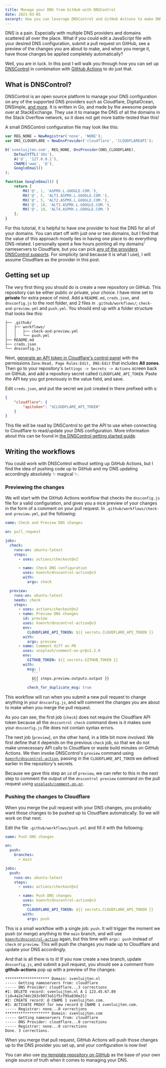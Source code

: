 ```yaml
---
title: Manage your DNS from GitHub with DNSControl
date: 2021-03-05
excerpt: How you can leverage DNSControl and GitHub Actions to make DNS configuration a breeze. 
---
```


DNS is a pain. Especially with multiple DNS providers and domains scattered all over the place. What if you could edit a JavaScript file with your desired DNS configuration, submit a pull request on GitHub, see a preview of the changes you are about to make, and when you merge it, have those changes be applied completely automatically?

Well, you are in luck. In this post I will walk you through how you can set up [DNSControl](https://stackexchange.github.io/dnscontrol/) in combination with [GitHub Actions](https://github.com/features/actions) to do just that.

## What is DNSControl?
DNSControl is an open source platform to manage your DNS configuration on any of the supported DNS providers such as Cloudflare, DigitalOcean, DNSimple, [and more](https://stackexchange.github.io/dnscontrol/provider-list). It is written in Go, and made by the awesome people over at StackExchange. They use it to manage the DNS of all the domains in the Stack Overflow network, so it does not get more battle-tested than this! 

A small DNSControl configuration file may look like this:

```js
var REG_NONE = NewRegistrar('none', 'NONE');
var DNS_CLOUDFLARE = NewDnsProvider('cloudflare', 'CLOUDFLAREAPI');

D('svenluijten.com', REG_NONE, DnsProvider(DNS_CLOUDFLARE),
    DefaultTTL('30s'),
    A('@', '127.0.0.1'),
    CNAME('www', '@'),
    GoogleEmail()
);

function GoogleEmail() {
    return [
        MX('@', 1, 'ASPMX.L.GOOGLE.COM.'),
        MX('@', 5, 'ALT1.ASPMX.L.GOOGLE.COM.'),
        MX('@', 5, 'ALT2.ASPMX.L.GOOGLE.COM.'),
        MX('@', 10, 'ALT3.ASPMX.L.GOOGLE.COM.'),
        MX('@', 10, 'ALT4.ASPMX.L.GOOGLE.COM.')
    ];
}
```

For this tutorial, it is helpful to have one provider to host the DNS for all of your domains. You can start off with just one or two domains, but I find that the value of this approach mostly lies in having _one_ place to do everything DNS-related. I personally spent a few hours pointing all my domains' nameservers to Cloudflare, but you can pick [any of the providers DNSControl supports](https://stackexchange.github.io/dnscontrol/provider-list). For simplicity (and because it is what I use), I will assume Cloudflare as the provider in this post.

## Getting set up
The very first thing you should do is create a new repository on GitHub. This repository can be either public or private, your choice. I have mine set to **private** for extra peace of mind. Add a `README.md`, `creds.json`, and `dnsconfig.js` to the root folder, and 2 files in `.github/workflows/`; `check-and-preview.yml` and `push.yml`. You should end up with a folder structure that looks like this:

```text
├── .github/
│   ├── workflows/
│   │   ├── check-and-preview.yml
│   │   └── push.yml
├── README.md
├── creds.json
└── dnsconfig.js
```

Next, [generate an API token in Cloudflare's control panel](https://dash.cloudflare.com/profile/api-tokens) with the permissions `Zone:Read, Page Rules:Edit, DNS:Edit` that includes **All zones**. Then go to your repository's `Settings -> Secrets -> Actions` screen back on GitHub, and add a repository secret called `CLOUDFLARE_API_TOKEN`. Paste the API key you got previously in the value field, and save.

Edit `creds.json`, and put the secret we just created in there prefixed with `$`:

```json
{
    "cloudflare": {
        "apitoken": "$CLOUDFLARE_API_TOKEN"
    }
}
```

This file will be read by DNSControl to get the API to use when connecting to Cloudflare to read/update your DNS configuration. More information about this can be found in [the DNSControl getting started guide](https://stackexchange.github.io/dnscontrol/getting-started#4-create-the-initial-credsjson).

## Writing the workflows
You could work with DNSControl without setting up GitHub Actions, but I find the idea of pushing code up to GitHub and my DNS updating accordingly absolutely ✨ magical ✨.

### Previewing the changes
We will start with the GitHub Actions workflow that checks the `dnsconfig.js` file for a valid configuration, and gives you a nice preview of your changes in the form of a comment on your pull request. In `.github/workflows/check-and-preview.yml`, put the following:

```yaml
name: Check and Preview DNS changes

on: pull_request

jobs:
  check:
    runs-on: ubuntu-latest
    steps:
      - uses: actions/checkout@v2

      - name: Check DNS configuration
        uses: koenrh/dnscontrol-action@v3
        with:
          args: check

  preview:
    runs-on: ubuntu-latest
    needs: check
    steps:
      - uses: actions/checkout@v2
      - name: Preview DNS changes
        id: preview
        uses: koenrh/dnscontrol-action@v3
        env:
          CLOUDFLARE_API_TOKEN: ${{ secrets.CLOUDFLARE_API_TOKEN }}
        with:
          args: preview
      - name: Comment diff on PR
        uses: unsplash/comment-on-pr@v1.2.0
        env:
          GITHUB_TOKEN: ${{ secrets.GITHUB_TOKEN }}
        with:
          msg: |
            ```
            ${{ steps.preview.outputs.output }}
            ```
          check_for_duplicate_msg: true
```

This workflow will run when you submit a new pull request to change anything in your `dnsconfig.js`, and will comment the changes you are about to make when you merge the pull request.

As you can see, the first job (`check`) does not require the Cloudflare API token because all the `dnscontrol check` command does is it makes sure your `dnsconfig.js` file does not contain syntax errors.

The next job (`preview`), on the other hand, in a little bit more involved. We first define that it depends on the previous `check` job, so that we do not make unnecessary API calls to Cloudflare or waste build minutes on GitHub Actions. We then invoke DNSControl's `preview` command using [`koenrh/dnscontrol-action`](https://github.com/koenrh/dnscontrol-action), passing in the `CLOUDFLARE_API_TOKEN` we defined earlier in the repository's secrets.

Because we gave this step an `id` of `preview`, we can refer to this in the next step to comment the output of the `dnscontrol preview` command on the pull request using [`unsplash/comment-on-pr`](https://github.com/unsplash/comment-on-pr).

### Pushing the changes to Cloudflare
When you merge the pull request with your DNS changes, you probably want those changes to be pushed up to Cloudflare automatically. So we will work on that next.

Edit the file `.github/workflows/push.yml` and fill it with the following:

```yaml
name: Push DNS changes

on:
  push:
    branches:
      - main

jobs:
  push:
    runs-on: ubuntu-latest
    steps:
      - uses: actions/checkout@v2

      - name: Push DNS changes
        uses: koenrh/dnscontrol-action@v3
        env:
          CLOUDFLARE_API_TOKEN: ${{ secrets.CLOUDFLARE_API_TOKEN }}
        with:
          args: push
```

This is a small workflow with a single job: `push`. It will trigger the moment we push (or merge) anything to the `main` branch, and will use [`koenrh/dnscontrol-action`](https://github.com/koenrh/dnscontrol-action) again, but this time with `args: push` instead of `check` or `preview`. This will push the changes you made up to Cloudflare and update your DNS accordingly.

And that is all there is to it! If you now create a new branch, update `dnsconfig.js`, and submit a pull request, you should see a comment from **github-actions** pop up with a preview of the changes:

```text
******************** Domain: svenluijten.nl
----- Getting nameservers from: cloudflare
----- DNS Provider: cloudflare...3 corrections
#1: DELETE record: svenluijten.nl A 1 123.45.67.89 (id=4a2e74dc283c9073a51f5cf95a830e21)
#2: CREATE record: @ CNAME 1 svenluijten.com.
#3: ACTIVATE PROXY for new record @ CNAME 1 svenluijten.com.
----- Registrar: none...0 corrections
******************** Domain: svenluijten.com
----- Getting nameservers from: cloudflare
----- DNS Provider: cloudflare...0 corrections
----- Registrar: none...0 corrections
Done. 3 corrections.
```

When you merge that pull request, GitHub Actions will push those changes up to the DNS provider you set up, and your configuration is now live!

You can also use [my template repository on GitHub](https://github.com/svenluijten/dns-template) as the base of your own single source of truth when it comes to managing your DNS.
